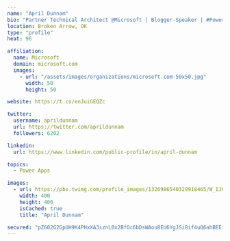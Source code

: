 ```yaml
---
name: "April Dunnam"
bio: "Partner Technical Architect @Microsoft | Blogger-Speaker | #PowerApps, #PowerAutomate, #Office365, #SharePoint | #WIT | #Karaoke Queen"
location: Broken Arrow, OK
type: "profile"
heat: 96

affiliation:
  name: Microsoft
  domain: microsoft.com
  images:
    - url: "/assets/images/organizations/microsoft.com-50x50.jpg"
      width: 50
      height: 50

website: https://t.co/enJuiGEQZc

twitter:
  username: aprildunnam
  url: https://twitter.com/aprildunnam
  followers: 6202

linkedin:
  url: https://www.linkedin.com/public-profile/in/april-dunnam

topics:
  - Power Apps

images:
  - url: https://pbs.twimg.com/profile_images/1326986540329918465/W_IJ6Ih2_400x400.jpg
    width: 400
    height: 400
    isCached: true
    title: "April Dunnam"

secured: "pZ602G2GpUH9K4PHxXA3iznL0x2BfOc6bDsWAou8EU6YgJSi8if4uQ6ahBEEi71EuIdTl92rhayUCBgPHGbUGm1MWniZLvN9Dfw0QcoHsPDkB3jRf0jpOPXyQ4V/m5jbbyooHoWpIDH0AOStHA3+lTtFi2OUpit1Y5VFBNBpDYJqBWVEFPn6+ni5yefAw5LWZXBbp9OqTBt9Pu0re82+mJA3FWEtCGpK1praXIBnaie6XkEPdb2w8E7nth7YAN22JgHXUWJkXXm7ow+84ji6gxDUdBLTOtm3iKjJFmDJjkywo8rXN4GC+H0vSKKYCGOJYY+GqTHsTyn/OS/ryBJ7//Z0fHXS6E9payrdtIhF3m+2wxRUJIeTs4F33JkYHgRS5sqENwHxoTL7HWdQhbH1OfGfSHba7BQKqp4VvHNRMOQ=;aaN+k46Op59UwamZ7vcIhg=="
---
```


